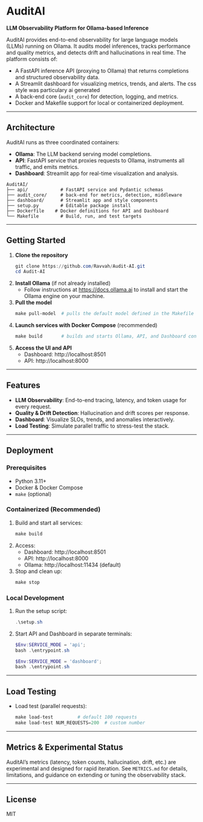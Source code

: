 # AuditAI

**LLM Observability Platform for Ollama-based Inference**

AuditAI provides end-to-end observability for large language models (LLMs) running on Ollama. It audits model inferences, tracks performance and quality metrics, and detects drift and hallucinations in real time. The platform consists of:

- A FastAPI inference API (proxying to Ollama) that returns completions and structured observability data.
- A Streamlit dashboard for visualizing metrics, trends, and alerts. The css style was particulary ai generated
- A back-end core (`audit_core`) for detection, logging, and metrics.
- Docker and Makefile support for local or containerized deployment.
---

## Architecture

AuditAI runs as three coordinated containers:

- **Ollama**: The LLM backend serving model completions.
- **API**: FastAPI service that proxies requests to Ollama, instruments all traffic, and emits metrics.
- **Dashboard**: Streamlit app for real-time visualization and analysis.

```
AuditAI/
├── api/            # FastAPI service and Pydantic schemas
├── audit_core/     # back-end for metrics, detection, middleware
├── dashboard/      # Streamlit app and style components
├── setup.py        # Editable package install
├── Dockerfile    # Docker definitions for API and Dashboard
└── Makefile        # Build, run, and test targets
```

---

## Getting Started

1. **Clone the repository**
   ```powershell
   git clone https://github.com/Ravvah/Audit-AI.git
   cd Audit-AI
   ```
2. **Install Ollama** (if not already installed)
   - Follow instructions at https://docs.ollama.ai to install and start the Ollama engine on your machine.
3. **Pull the model**
   ```powershell
   make pull-model  # pulls the default model defined in the Makefile
   ```
4. **Launch services with Docker Compose** (recommended)
   ```powershell
   make build       # builds and starts Ollama, API, and Dashboard containers
   ```
5. **Access the UI and API**
   - Dashboard: http://localhost:8501
   - API:       http://localhost:8000

---

## Features

- **LLM Observability**: End-to-end tracing, latency, and token usage for every request.
- **Quality & Drift Detection**: Hallucination and drift scores per response.
- **Dashboard**: Visualize SLOs, trends, and anomalies interactively.
- **Load Testing**: Simulate parallel traffic to stress-test the stack.

---

## Deployment

### Prerequisites
- Python 3.11+
- Docker & Docker Compose
- `make` (optional)

### Containerized (Recommended)
1. Build and start all services:
   ```powershell
   make build
   ```
2. Access:
   - Dashboard: http://localhost:8501
   - API: http://localhost:8000
   - Ollama: http://localhost:11434 (default)
3. Stop and clean up:
   ```powershell
   make stop
   ```

### Local Development
1. Run the setup script:
   ```powershell
   .\setup.sh
   ```
2. Start API and Dashboard in separate terminals:
   ```powershell
   $Env:SERVICE_MODE = 'api'; 
   bash .\entrypoint.sh
   ```

   ```powershell
   $Env:SERVICE_MODE = 'dashboard'; 
   bash .\entrypoint.sh
   ```

---

## Load Testing
- Load test (parallel requests):
  ```powershell
  make load-test         # default 100 requests
  make load-test NUM_REQUESTS=200  # custom number
  ```

---

## Metrics & Experimental Status

AuditAI’s metrics (latency, token counts, hallucination, drift, etc.) are experimental and designed for rapid iteration. See `METRICS.md` for details, limitations, and guidance on extending or tuning the observability stack.

---

## License
MIT
